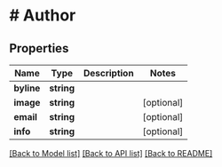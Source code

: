 # # Author

## Properties

Name | Type | Description | Notes
------------ | ------------- | ------------- | -------------
**byline** | **string** |  | 
**image** | **string** |  | [optional] 
**email** | **string** |  | [optional] 
**info** | **string** |  | [optional] 

[[Back to Model list]](../../README.md#documentation-for-models) [[Back to API list]](../../README.md#documentation-for-api-endpoints) [[Back to README]](../../README.md)


